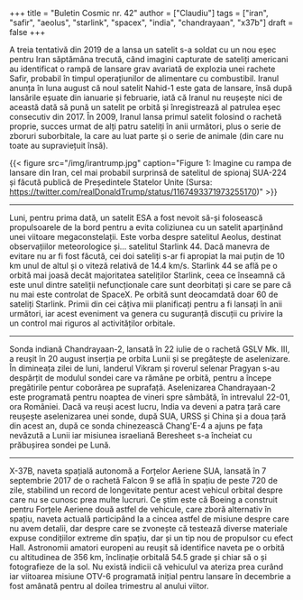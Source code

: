 +++
title = "Buletin Cosmic nr. 42"
author = ["Claudiu"]
tags = ["iran", "safir", "aeolus", "starlink", "spacex", "india", "chandrayaan", "x37b"]
draft = false
+++

A treia tentativă din 2019 de a lansa un satelit s-a soldat cu un nou eșec pentru Iran săptămâna trecută, când imagini capturate de sateliți americani au identificat o rampă de lansare grav avariată de explozia unei rachete Safir, probabil în timpul operațiunilor de alimentare cu combustibil. Iranul anunța în luna august că noul satelit Nahid-1 este gata de lansare, însă după lansările eșuate din ianuarie și februarie, iată că Iranul nu reușește nici de această dată să pună un satelit pe orbită și înregistrează al patrulea eșec consecutiv din 2017. În 2009, Iranul lansa primul satelit folosind o rachetă proprie, succes urmat de alți patru sateliți în anii următori, plus o serie de zboruri suborbitale, la care au luat parte și o serie de animale (din care nu toate au supraviețuit însă).

{{< figure src="/img/irantrump.jpg" caption="Figure 1: Imagine cu rampa de lansare din Iran, cel mai probabil surprinsă de satelitul de spionaj SUA-224 și făcută publică de Președintele Statelor Unite (Sursa: <https://twitter.com/realDonaldTrump/status/1167493371973255170>)" >}}

---

Luni, pentru prima dată, un satelit ESA a fost nevoit să-și folosească propulsoarele de la bord pentru a evita coliziunea cu un satelit aparținând unei viitoare megaconstelații. Este vorba despre satelitul Aeolus, destinat observațiilor meteorologice și... satelitul Starlink 44. Dacă manevra de evitare nu ar fi fost făcută, cei doi sateliți s-ar fi apropiat la mai puțin de 10 km unul de altul și o viteză relativă de 14.4 km/s. Starlink 44 se află pe o orbită mai joasă decât majoritatea sateliților Starlink, ceea ce înseamnă că este unul dintre sateliții nefuncționale care sunt deorbitați și care se pare că nu mai este controlat de SpaceX. Pe orbită sunt deocamdată doar 60 de sateliți Starlink. Primii din cei câțiva mii planificați pentru a fi lansați în anii următori, iar acest eveniment va genera cu suguranță discuții cu privire la un control mai riguros al activităților orbitale.

---

Sonda indiană Chandrayaan-2, lansată în 22 iulie de o rachetă GSLV Mk. III, a reușit în 20 august inserția pe orbita Lunii și se pregătește de aselenizare. În dimineața zilei de luni, landerul Vikram  și roverul selenar Pragyan s-au despărțit de modulul sondei care va rămâne pe orbită, pentru a începe pregătirile pentur coborârea pe suprafață. Aselenizarea Chandrayaan-2 este programată pentru noaptea de vineri spre sâmbătă, în intrevalul 22-01, ora României. Dacă va reuși acest lucru, India va deveni a patra țară care reușește aselenizarea unei sonde, după SUA, URSS și China și a doua țară din acest an, după ce sonda chinezească Chang'E-4 a ajuns pe fața nevăzută a Lunii iar misiunea israeliană Beresheet s-a încheiat cu prăbușirea sondei pe Lună.

---

X-37B, naveta spațială autonomă a Forțelor Aeriene SUA, lansată în 7 septembrie 2017 de o rachetă Falcon 9 se află în spațiu de peste 720 de zile, stabilind un record de longevitate pentur acest vehicul orbital despre care nu se cunosc prea multe lucruri. Ce știm este că Boeing a construit pentru Forțele Aeriene două astfel de vehicule, care zboră alternativ în spațiu, naveta actuală participând la a cincea astfel de misiune despre care nu avem detalii, dar despre care se zvonește că testează diverse materiale expuse condițiilor extreme din spațiu, dar și un tip nou de propulsor cu efect Hall. Astronomii amatori europeni au reușit să identifice naveta pe o orbită cu altitudinea de 356 km, înclinație orbitală 54.5 grade și chiar să o și fotografieze de la sol. Nu există indicii că vehiculul va ateriza prea curând iar viitoarea misiune OTV-6 programată inițial pentru lansare în decembrie a fost amânată pentru al doilea trimestru al anului viitor.